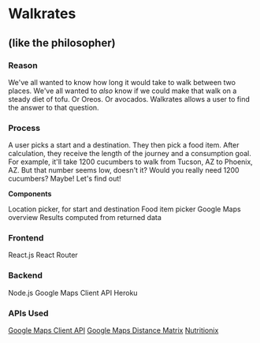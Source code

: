 # Walkrates
## (like the philosopher)

### Reason

We've all wanted to know how long it would take to walk between two places.
We've all wanted to _also_ know if we could make that walk on a steady diet of tofu. Or Oreos. Or avocados.
Walkrates allows a user to find the answer to that question.

### Process

A user picks a start and a destination. They then pick a food item. After calculation, they receive the length of the journey and a consumption goal. For example, it'll take 1200 cucumbers to walk from Tucson, AZ to Phoenix, AZ. But that number seems low, doesn't it? Would you really need 1200 cucumbers? Maybe! Let's find out!

**Components**

Location picker, for start and destination
Food item picker
Google Maps overview
Results computed from returned data

### Frontend

React.js
React Router

### Backend

Node.js
Google Maps Client API
Heroku

### APIs Used

[Google Maps Client API](https://developers.google.com/maps/web-services/client-library)
[Google Maps Distance Matrix](https://developers.google.com/maps/documentation/distance-matrix/start)
[Nutritionix](https://developer.nutritionix.com/)  